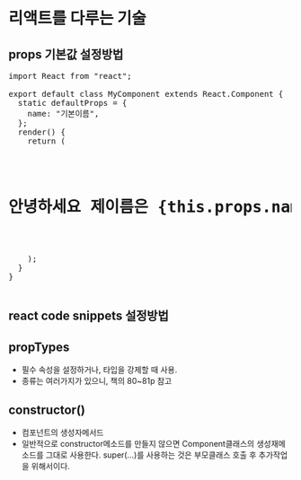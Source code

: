 # 리액트를 다루는 기술

## props 기본값 설정방법

<pre>
import React from "react";

export default class MyComponent extends React.Component {
  static defaultProps = {
    name: "기본이름",
  };
  render() {
    return (
      <div>
        <h1>안녕하세요 제이름은 {this.props.name}입니다.</h1>
      </div>
    );
  }
}

</pre>

## react code snippets 설정방법

## propTypes

- 필수 속성을 설정하거나, 타입을 강제할 때 사용.
- 종류는 여러가지가 있으니, 책의 80~81p 참고

## constructor()

- 컴포넌트의 생성자메서드
- 일반적으로 constructor메소드를 만들지 않으면
  Component클래스의 생성재메소드를 그대로 사용한다.
  super(...)를 사용하는 것은 부모클래스 호출 후 추가작업을 위해서이다.
